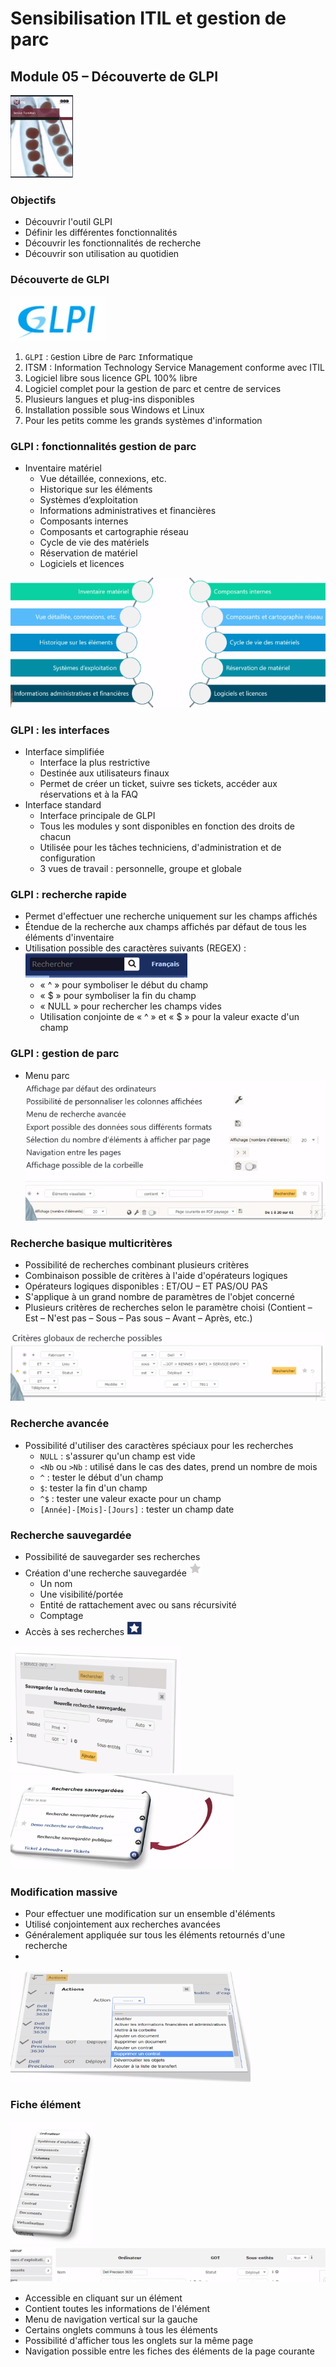 # Sensibilisation ITIL et gestion de parc
## Module 05 – Découverte de GLPI

![Alt text](image.png)

### Objectifs
- Découvrir l'outil GLPI
- Définir les différentes fonctionnalités
- Découvrir les fonctionnalités de recherche
- Découvrir son utilisation au quotidien

### Découverte de GLPI

![Alt text](image-1.png)

1. ``GLPI`` : ``G``estion ``L``ibre de ``P``arc ``I``nformatique
2. ITSM : Information Technology Service Management conforme avec ITIL
3. Logiciel libre sous licence GPL 100% libre
4. Logiciel complet pour la gestion de parc et centre de services
5. Plusieurs langues et plug-ins disponibles
6. Installation possible sous Windows et Linux
7. Pour les petits comme les grands systèmes d'information

### GLPI : fonctionnalités gestion de parc
- Inventaire matériel
  - Vue détaillée, connexions, etc.
  - Historique sur les éléments
  - Systèmes d’exploitation
  - Informations administratives et financières
  - Composants internes
  - Composants et cartographie réseau
  - Cycle de vie des matériels
  - Réservation de matériel
  - Logiciels et licences

![Alt text](image-2.png)

### GLPI : les interfaces
- Interface simplifiée
  - Interface la plus restrictive
  - Destinée aux utilisateurs finaux
  - Permet de créer un ticket, suivre ses tickets, accéder aux réservations et à la FAQ
- Interface standard
  - Interface principale de GLPI
  - Tous les modules y sont disponibles en fonction des droits de chacun
  - Utilisée pour les tâches techniciens, d'administration et de configuration
  - 3 vues de travail : personnelle, groupe et globale

### GLPI : recherche rapide
- Permet d'effectuer une recherche uniquement sur les champs affichés
- Étendue de la recherche aux champs affichés par défaut de tous les éléments d'inventaire
- Utilisation possible des caractères suivants (REGEX) :
![Alt text](image-3.png)
  - « ^ » pour symboliser le début du champ
  - « $ » pour symboliser la fin du champ
  - « NULL » pour rechercher les champs vides
  - Utilisation conjointe de « ^ » et « $ » pour la valeur exacte d'un champ

### GLPI : gestion de parc
- Menu parc
![Alt text](image-4.png)

### Recherche basique multicritères
- Possibilité de recherches combinant plusieurs critères
- Combinaison possible de critères à l'aide d'opérateurs logiques
- Opérateurs logiques disponibles : ET/OU – ET PAS/OU PAS
- S'applique à un grand nombre de paramètres de l'objet concerné
- Plusieurs critères de recherches selon le paramètre choisi (Contient – Est – N'est pas – Sous – Pas sous – Avant – Après, etc.)

![Alt text](image-5.png)

### Recherche avancée
- Possibilité d'utiliser des caractères spéciaux pour les recherches
  - ``NULL`` : s'assurer qu'un champ est vide
  - ``<Nb`` ou ``>Nb`` : utilisé dans le cas des dates, prend un nombre de mois
  - ``^`` : tester le début d'un champ
  - ``$``: tester la fin d'un champ
  - ``^$`` : tester une valeur exacte pour un champ
  - ``[Année]-[Mois]-[Jours]`` : tester un champ date

### Recherche sauvegardée
- Possibilité de sauvegarder ses recherches
- Création d'une recherche sauvegardée ![Alt text](image-7.png)
  - Un nom
  - Une visibilité/portée
  - Entité de rattachement avec ou sans récursivité
  - Comptage
- Accès à ses recherches ![Alt text](image-6.png)

![Alt text](image-8.png)
![Alt text](image-9.png)

### Modification massive
- Pour effectuer une modification sur un ensemble d'éléments
- Utilisé conjointement aux recherches avancées
- Généralement appliquée sur tous les éléments retournés d'une recherche
- 
![Alt text](image-10.png)

### Fiche élément

![Alt text](image-11.png)
![Alt text](image-12.png)

- Accessible en cliquant sur un élément
- Contient toutes les informations de l'élément
- Menu de navigation vertical sur la gauche
- Certains onglets communs à tous les éléments
- Possibilité d'afficher tous les onglets sur la même page
- Navigation possible entre les fiches des éléments de la page courante
